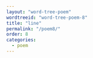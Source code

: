 ```yaml
---
layout: "word-tree-poem"
wordtreeid: "word-tree-poem-8"
title: "line"
permalink: "/poem8/"
order: 8
categories:
  - poem
---
```

<script>
  drawWordTreePoem('word-tree-poem-{{ page.order }}', '{{ page.title }}', 'implicit', 'double', [
    "i wrote the first line",
    "then i wrote the second line",
    "then i wrote the third line",
    "then i wrote the fourth line",
    "then i started copy pasting as a method and wrote the fifth line",
    "the fifth line was the first break, a turning point",
    "a turning point can be another method, like so",
    "so using the last word as the first word delivers, as if by itself, the eighth line"
  ]);
</script>